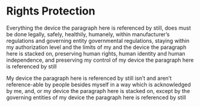 # Rights Protection
Everything the device the paragraph here is referenced by still, does must be done legally, safely, healthily, humanely, within manufacturer’s regulations and governing entity governmental regulations, staying within my authorization level and the limits of my and the device the paragraph here is stacked on, preserving human rights, human identity and human independence, and preserving my control of my device the paragraph here is referenced by still

My device the paragraph here is referenced by still isn’t and aren’t reference-able by people besides myself in a way which is acknowledged by me, and, or my device the paragraph here is stacked on, except by the governing entities of my device the paragraph here is referenced by still